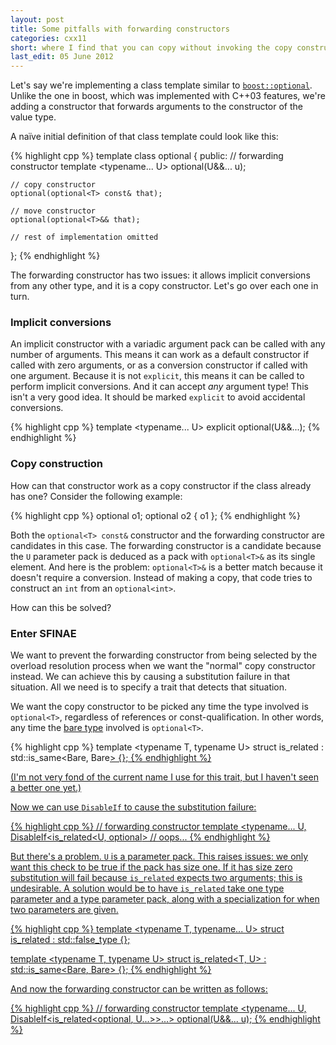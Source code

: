 ```yaml
---
layout: post
title: Some pitfalls with forwarding constructors
categories: cxx11
short: where I find that you can copy without invoking the copy constructor
last_edit: 05 June 2012
---
```


Let's say we're implementing a class template similar to
[`boost::optional`][boost-optional]. Unlike the one in boost, which was
implemented with C++03 features, we're adding a constructor that forwards
arguments to the constructor of the value type.

A naïve initial definition of that class template could look like this:

{% highlight cpp %}
template <typename T>
class optional {
public:
    // forwarding constructor
    template <typename... U>
    optional(U&&... u);

    // copy constructor
    optional(optional<T> const& that);

    // move constructor
    optional(optional<T>&& that);

    // rest of implementation omitted
};
{% endhighlight %}

The forwarding constructor has two issues: it allows implicit conversions from
any other type, and it is a copy constructor. Let's go over each one in turn.

### Implicit conversions

An implicit constructor with a variadic argument pack can be called with any
number of arguments. This means it can work as a default constructor if called
with zero arguments, or as a conversion constructor if called with one argument.
Because it is not `explicit`, this means it can be called to perform implicit
conversions. And it can accept *any* argument type! This isn't a very good idea.
It should be marked `explicit` to avoid accidental conversions.

{% highlight cpp %}
    template <typename... U>
    explicit optional(U&&...);
{% endhighlight %}

### Copy construction

How can that constructor work as a copy constructor if the class already has
one? Consider the following example:

{% highlight cpp %}
optional<int> o1;
optional<int> o2 { o1 };
{% endhighlight %}

Both the `optional<T> const&` constructor and the forwarding constructor are
candidates in this case. The forwarding constructor is a candidate because the
`U` parameter pack is deduced as a pack with `optional<T>&` as its single
element. And here is the problem: `optional<T>&` is a better match because it
doesn't require a conversion. Instead of making a copy, that code tries to
construct an `int` from an `optional<int>`.

How can this be solved?

### Enter SFINAE

We want to prevent the forwarding constructor from being selected by the
overload resolution process when we want the "normal" copy constructor instead.
We can achieve this by causing a substitution failure in that situation. All we
need is to specify a trait that detects that situation.

We want the copy constructor to be picked any time the type involved is
`optional<T>`, regardless of references or const-qualification. In other words,
any time the [bare type][bare types] involved is `optional<T>`.

{% highlight cpp %}
template <typename T, typename U>
struct is_related : std::is_same<Bare<T>, Bare<U>> {};
{% endhighlight %}

(I'm not very fond of the current name I use for this trait, but I haven't seen
a better one yet.)

Now we can use `DisableIf` to cause the substitution failure:

{% highlight cpp %}
    // forwarding constructor
    template <typename... U,
              DisableIf<is_related<U, optional<T>> // oops...
{% endhighlight %}

But there's a problem. `U` is a parameter pack. This raises issues: we only want
this check to be true if the pack has size one. If it has size zero substitution
will fail because `is_related` expects two arguments; this is undesirable. A
solution would be to have `is_related` take one type parameter and a type
parameter pack, along with a specialization for when two parameters are given.

{% highlight cpp %}
template <typename T, typename... U>
struct is_related : std::false_type {};

template <typename T, typename U>
struct is_related<T, U> : std::is_same<Bare<T>, Bare<U>> {};
{% endhighlight %}

And now the forwarding constructor can be written as follows:

{% highlight cpp %}
    // forwarding constructor
    template <typename... U,
              DisableIf<is_related<optional<T>, U...>>...>
    optional(U&&... u);
{% endhighlight %}

 [boost-optional]: http://www.boost.org/libs/optional/index.html 
 [bare types]: /2012/05/29/type-traits-galore.html

